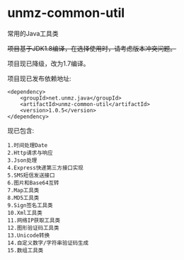# unmz-common-util
常用的Java工具类


~~项目基于JDK1.8编译，在选择使用时，请考虑版本冲突问题。~~


项目现已降级，改为1.7编译。


项目现已发布依赖地址:

    <dependency>
        <groupId>net.unmz.java</groupId>
        <artifactId>unmz-common-util</artifactId>
        <version>1.0.5</version>
    </dependency>

现已包含:

    1.时间处理Date
    2.Http请求与响应
    3.Json处理
    4.Express快递第三方接口实现
    5.SMS短信发送接口
    6.图片和Base64互转
    7.Map工具类
    8.MD5工具类
    9.Sign签名工具类
    10.Xml工具类
    11.网络IP获取工具类
    12.图形验证码工具类
    13.Unicode转换
    14.自定义数字/字符串验证码生成
    15.数组工具类